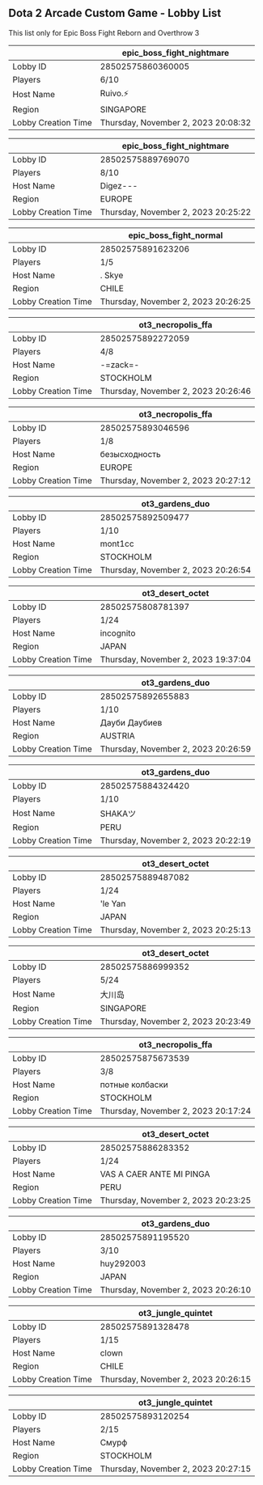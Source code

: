 ## Dota 2 Arcade Custom Game - Lobby List

This list only for Epic Boss Fight Reborn and Overthrow 3

|  | epic_boss_fight_nightmare |
| ------ | ------ |
| Lobby ID | 28502575860360005 |
| Players | 6/10 |
| Host Name | Ruivo.⚡ |
| Region | SINGAPORE |
| Lobby Creation Time | Thursday, November 2, 2023 20:08:32 |


|  | epic_boss_fight_nightmare |
| ------ | ------ |
| Lobby ID | 28502575889769070 |
| Players | 8/10 |
| Host Name | Digez--- |
| Region | EUROPE |
| Lobby Creation Time | Thursday, November 2, 2023 20:25:22 |


|  | epic_boss_fight_normal |
| ------ | ------ |
| Lobby ID | 28502575891623206 |
| Players | 1/5 |
| Host Name | . Skye |
| Region | CHILE |
| Lobby Creation Time | Thursday, November 2, 2023 20:26:25 |


|  | ot3_necropolis_ffa |
| ------ | ------ |
| Lobby ID | 28502575892272059 |
| Players | 4/8 |
| Host Name | -=zack=- |
| Region | STOCKHOLM |
| Lobby Creation Time | Thursday, November 2, 2023 20:26:46 |


|  | ot3_necropolis_ffa |
| ------ | ------ |
| Lobby ID | 28502575893046596 |
| Players | 1/8 |
| Host Name | безысходность |
| Region | EUROPE |
| Lobby Creation Time | Thursday, November 2, 2023 20:27:12 |


|  | ot3_gardens_duo |
| ------ | ------ |
| Lobby ID | 28502575892509477 |
| Players | 1/10 |
| Host Name | mont1cc |
| Region | STOCKHOLM |
| Lobby Creation Time | Thursday, November 2, 2023 20:26:54 |


|  | ot3_desert_octet |
| ------ | ------ |
| Lobby ID | 28502575808781397 |
| Players | 1/24 |
| Host Name | incognito |
| Region | JAPAN |
| Lobby Creation Time | Thursday, November 2, 2023 19:37:04 |


|  | ot3_gardens_duo |
| ------ | ------ |
| Lobby ID | 28502575892655883 |
| Players | 1/10 |
| Host Name | Дауби Даубиев |
| Region | AUSTRIA |
| Lobby Creation Time | Thursday, November 2, 2023 20:26:59 |


|  | ot3_gardens_duo |
| ------ | ------ |
| Lobby ID | 28502575884324420 |
| Players | 1/10 |
| Host Name | SHAKAツ |
| Region | PERU |
| Lobby Creation Time | Thursday, November 2, 2023 20:22:19 |


|  | ot3_desert_octet |
| ------ | ------ |
| Lobby ID | 28502575889487082 |
| Players | 1/24 |
| Host Name | 'le Yan |
| Region | JAPAN |
| Lobby Creation Time | Thursday, November 2, 2023 20:25:13 |


|  | ot3_desert_octet |
| ------ | ------ |
| Lobby ID | 28502575886999352 |
| Players | 5/24 |
| Host Name | 大川岛 |
| Region | SINGAPORE |
| Lobby Creation Time | Thursday, November 2, 2023 20:23:49 |


|  | ot3_necropolis_ffa |
| ------ | ------ |
| Lobby ID | 28502575875673539 |
| Players | 3/8 |
| Host Name | пoтные колбаски |
| Region | STOCKHOLM |
| Lobby Creation Time | Thursday, November 2, 2023 20:17:24 |


|  | ot3_desert_octet |
| ------ | ------ |
| Lobby ID | 28502575886283352 |
| Players | 1/24 |
| Host Name | VAS A CAER ANTE MI PINGA |
| Region | PERU |
| Lobby Creation Time | Thursday, November 2, 2023 20:23:25 |


|  | ot3_gardens_duo |
| ------ | ------ |
| Lobby ID | 28502575891195520 |
| Players | 3/10 |
| Host Name | huy292003 |
| Region | JAPAN |
| Lobby Creation Time | Thursday, November 2, 2023 20:26:10 |


|  | ot3_jungle_quintet |
| ------ | ------ |
| Lobby ID | 28502575891328478 |
| Players | 1/15 |
| Host Name | clown |
| Region | CHILE |
| Lobby Creation Time | Thursday, November 2, 2023 20:26:15 |


|  | ot3_jungle_quintet |
| ------ | ------ |
| Lobby ID | 28502575893120254 |
| Players | 2/15 |
| Host Name | Смурф |
| Region | STOCKHOLM |
| Lobby Creation Time | Thursday, November 2, 2023 20:27:15 |


